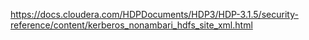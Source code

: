 
https://docs.cloudera.com/HDPDocuments/HDP3/HDP-3.1.5/security-reference/content/kerberos_nonambari_hdfs_site_xml.html